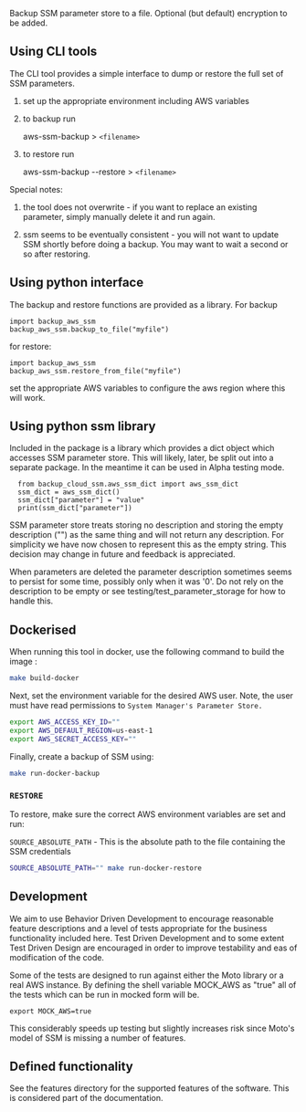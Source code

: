Backup SSM parameter store to a file.  Optional (but default)
encryption to be added.

## Using CLI tools

The CLI tool provides a simple interface to dump or restore the full
set of SSM parameters.

1) set up the appropriate environment including AWS variables

2) to backup run

   aws-ssm-backup > `<filename>`

3) to restore run

   aws-ssm-backup --restore > `<filename>`

Special notes:

1) the tool does not overwrite - if you want to replace an existing
parameter, simply manually delete it and run again.

2) ssm seems to be eventually consistent - you will not want to update
SSM shortly before doing a backup.  You may want to wait a second or
so after restoring.

## Using python interface

The backup and restore functions are provided as a library.  For backup

    import backup_aws_ssm
    backup_aws_ssm.backup_to_file("myfile")

for restore:

    import backup_aws_ssm
    backup_aws_ssm.restore_from_file("myfile")

set the appropriate AWS variables to configure the aws region where
this will work.

## Using python ssm library

Included in the package is a library which provides a dict object
which accesses SSM parameter store.  This will likely, later, be split out into a separate package.  In the meantime it can be used in Alpha testing mode.

      from backup_cloud_ssm.aws_ssm_dict import aws_ssm_dict
      ssm_dict = aws_ssm_dict()
      ssm_dict["parameter"] = "value"
      print(ssm_dict["parameter"])

SSM parameter store treats storing no description and storing the
empty description ("") as the same thing and will not return any
description.  For simplicity we have now chosen to represent this as
the empty string.  This decision may change in future and feedback is
appreciated.

When parameters are deleted the parameter description sometimes seems
to persist for some time, possibly only when it was '0'.  Do not rely
on the description to be empty or see testing/test_parameter_storage
for how to handle this.

## Dockerised

When running this tool in docker, use the following command to build the image :

```sh
make build-docker
```

Next, set the environment variable for the desired AWS user. Note, the user must have read permissions to `System Manager's Parameter Store.`
```sh
export AWS_ACCESS_KEY_ID=""
export AWS_DEFAULT_REGION=us-east-1
export AWS_SECRET_ACCESS_KEY=""
```

Finally, create a backup of SSM using:
```sh
make run-docker-backup
```

### `RESTORE`

To restore, make sure the correct AWS environment variables are set and run:

`SOURCE_ABSOLUTE_PATH` - This is the absolute path to the file containing the SSM credentials

```sh
SOURCE_ABSOLUTE_PATH="" make run-docker-restore
```

## Development

We aim to use Behavior Driven Development to encourage reasonable feature descriptions and a level of tests appropriate for the business functionality included here.  Test Driven Development and to some extent Test Driven Design are encouraged in order to improve testability and eas of modification of the code.

Some of the tests are designed to run against either the Moto library or a real AWS instance.  By defining the shell variable MOCK_AWS as "true" all of the tests which can be run in mocked form will be.  

    export MOCK_AWS=true

This considerably speeds up testing but slightly increases risk since Moto's model of SSM is missing a number of features.  

## Defined functionality

See the features directory for the supported features of the software.  This is considered part of the documentation. 
